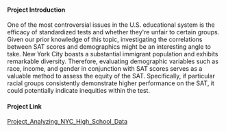 #### Project Introduction
One of the most controversial issues in the U.S. educational system is the efficacy of standardized tests and whether they're unfair to certain groups. Given our prior knowledge of this topic, investigating the correlations between SAT scores and demographics might be an interesting angle to take. New York City boasts a substantial immigrant population and exhibits remarkable diversity. Therefore, evaluating demographic variables such as race, income, and gender in conjunction with SAT scores serves as a valuable method to assess the equity of the SAT. Specifically, if particular racial groups consistently demonstrate higher performance on the SAT, it could potentially indicate inequities within the test.

#### Project Link
[Project_Analyzing_NYC_High_School_Data](https://github.com/datalex42/Dataquest-A-Collection-of-Data-Science-Projects/blob/b79e652c0e877fb4e435f227e6c980fa0dc2a322/Project_Analyzing_NYC_High_School_Data/7_Project_Analyzing_NYC_High_School_Data.ipynb)
